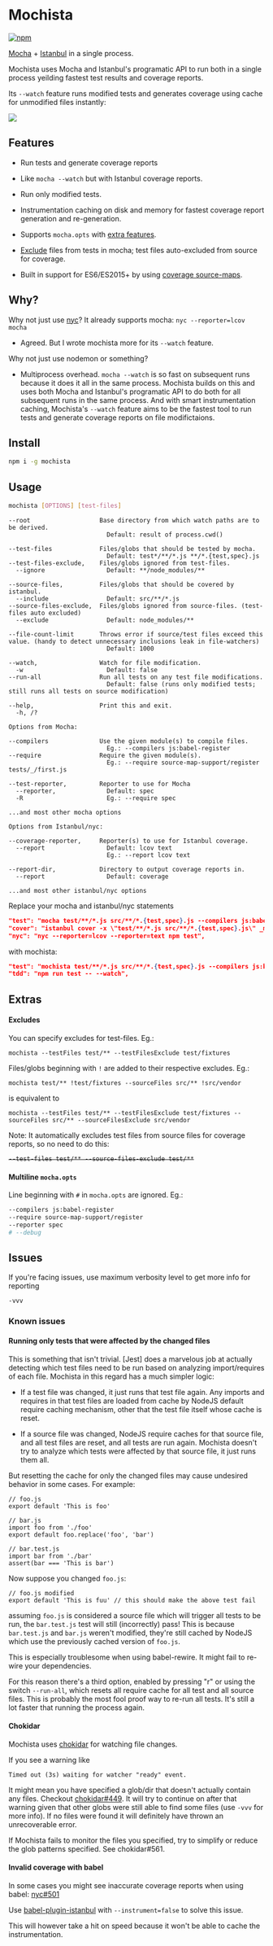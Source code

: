 
# Mochista
[![npm](https://img.shields.io/npm/v/mochista.svg)](https://www.npmjs.com/package/mochista)

[Mocha] + [Istanbul] in a single process.

Mochista uses Mocha and Istanbul's programatic API to run both in a single process yeilding fastest test results and coverage reports.

Its `--watch` feature runs modified tests and generates coverage using cache for unmodified files instantly:

[![][scr]][scr]

## Features

* Run tests and generate coverage reports

* Like `mocha --watch` but with Istanbul coverage reports.

* Run only modified tests.

* Instrumentation caching on disk and memory for fastest coverage report generation and re-generation.

* Supports `mocha.opts` with [extra features](#multiline-mochaopts).

* [Exclude](#excludes) files from tests in mocha; test files auto-excluded from source for coverage.

* Built in support for ES6/ES2015+ by using [coverage source-maps][istanbul-lib-source-maps].

## Why?

Why not just use [nyc]? It already supports mocha: `nyc --reporter=lcov mocha`

* Agreed. But I wrote mochista more for its `--watch` feature.

Why not just use nodemon or something?

* Multiprocess overhead. `mocha --watch` is so fast on subsequent runs because it does it all in the same process. Mochista builds on this and uses both Mocha and Istanbul's programatic API to do both for all subsequent runs in the same process. And with smart instrumentation caching, Mochista's `--watch` feature aims to be the fastest tool to run tests and generate coverage reports on file modifictaions.


## Install
```sh
npm i -g mochista
```
## Usage
```sh
mochista [OPTIONS] [test-files]
```
```
--root                   Base directory from which watch paths are to be derived.
                           Default: result of process.cwd()

--test-files             Files/globs that should be tested by mocha.
                           Default: test*/**/*.js **/*.{test,spec}.js
--test-files-exclude,    Files/globs ignored from test-files.
  --ignore                 Default: **/node_modules/**

--source-files,          Files/globs that should be covered by istanbul.
  --include                Default: src/**/*.js
--source-files-exclude,  Files/globs ignored from source-files. (test-files auto excluded)
  --exclude                Default: node_modules/**

--file-count-limit       Throws error if source/test files exceed this value. (handy to detect unnecessary inclusions leak in file-watchers)
                           Default: 1000

--watch,                 Watch for file modification.
  -w                       Default: false
--run-all                Run all tests on any test file modifications.
                           Default: false (runs only modified tests; still runs all tests on source modification)

--help,                  Print this and exit.
  -h, /?

Options from Mocha:

--compilers              Use the given module(s) to compile files.
                           Eg.: --compilers js:babel-register
--require                Require the given module(s).
                           Eg.: --require source-map-support/register tests/_/first.js

--test-reporter,         Reporter to use for Mocha
  --reporter,              Default: spec
  -R                       Eg.: --require spec

...and most other mocha options

Options from Istanbul/nyc:

--coverage-reporter,     Reporter(s) to use for Istanbul coverage.
  --report                 Default: lcov text
                           Eg.: --report lcov text

--report-dir,            Directory to output coverage reports in.
  --report                 Default: coverage

...and most other istanbul/nyc options
```

Replace your mocha and istanbul/nyc statements
```json
"test": "mocha test/**/*.js src/**/*.{test,spec}.js --compilers js:babel-register",
"cover": "istanbul cover -x \"test/**/*.js src/**/*.{test,spec}.js\" _mocha -- test/**/*.js src/**/*.{test,spec}.js --compilers js:babel-register",
"nyc": "nyc --reporter=lcov --reporter=text npm test",
```
with mochista:
```json
"test": "mochista test/**/*.js src/**/*.{test,spec}.js --compilers js:babel-register",
"tdd": "npm run test -- --watch",
```

## Extras

#### Excludes
You can specify excludes for test-files. Eg.:
```
mochista --testFiles test/** --testFilesExclude test/fixtures
```
Files/globs beginning with `!` are added to their respective excludes. Eg.:
```
mochista test/** !test/fixtures --sourceFiles src/** !src/vendor
```
is equivalent to
```
mochista --testFiles test/** --testFilesExclude test/fixtures --sourceFiles src/** --sourceFilesExclude src/vendor
```
Note: It automatically excludes test files from source files for coverage reports, so no need to do this:
<strike>
```
--test-files test/** --source-files-exclude test/**
```
</strike>

#### Multiline `mocha.opts`
Line beginning with `#` in `mocha.opts` are ignored. Eg.:
```sh
--compilers js:babel-register
--require source-map-support/register
--reporter spec
# --debug
```

## Issues

If you're facing issues, use maximum verbosity level to get more info for reporting

```
-vvv
```

### Known issues

#### Running only tests that were affected by the changed files

This is something that isn't trivial. [Jest] does a marvelous job at actually detecting which test files need to be run based on analyzing import/requires of each file. Mochista in this regard has a much simpler logic:

* If a test file was changed, it just runs that test file again. Any imports and requires in that test files are loaded from cache by NodeJS default require caching mechanism, other that the test file itself whose cache is reset.

* If a source file was changed, NodeJS require caches for that source file, and all test files are reset, and all tests are run again. Mochista doesn't try to analyze which tests were affected by that source file, it just runs them all.

But resetting the cache for only the changed files may cause undesired behavior in some cases. For example:
```
// foo.js
export default 'This is foo'
```
```
// bar.js
import foo from './foo'
export default foo.replace('foo', 'bar')
```
```
// bar.test.js
import bar from './bar'
assert(bar === 'This is bar')
```
Now suppose you changed `foo.js`:
```
// foo.js modified
export default 'This is fuu' // this should make the above test fail
```
assuming `foo.js` is considered a source file which will trigger all tests to be run, the `bar.test.js` test will still (incorrectly) pass! This is because `bar.test.js` and `bar.js` weren't modified, they're still cached by NodeJS which use the previously cached version of `foo.js`.

This is especially troublesome when using babel-rewire. It might fail to re-wire your dependencies.

For this reason there's a third option, enabled by pressing "r" or using the switch `--run-all`, which resets all require cache for all test and all source files. This is probably the most fool proof way to re-run all tests. It's still a lot faster that running the process again.

#### Chokidar

Mochista uses [chokidar] for watching file changes.

If you see a warning like
```
Timed out (3s) waiting for watcher "ready" event.
```
It might mean you have specified a glob/dir that doesn't actually contain any files.
Checkout [chokidar#449]. It will try to continue on after that warning given that other globs were still able to find some files (use `-vvv` for more info). If no files were found it will definitely have thrown an unrecoverable error.

If Mochista fails to monitor the files you specified, try to simplify or reduce the glob patterns specified. See chokidar#561.

####  Invalid coverage with babel

In some cases you might see inaccurate coverage reports when using babel: [nyc#501](https://github.com/istanbuljs/nyc/issues/501)

Use [babel-plugin-istanbul] with `--instrument=false` to solve this issue.

This will however take a hit on speed because it won't be able to cache the instrumentation.

[scr]: misc/scr.gif

[mocha]: http://mochajs.org
[istanbul]: https://istanbul.js.org
[nyc]: https://github.com/istanbuljs/nyc
[babel-istanbul]: https://github.com/jmcriffey/babel-istanbul
[istanbul-lib-source-maps]: https://github.com/istanbuljs/istanbul-lib-source-maps
[chokidar]: https://github.com/paulmillr/chokidar
[chokidar#561]: https://github.com/paulmillr/chokidar/issues/561
[chokidar#449]: https://github.com/paulmillr/chokidar/issues/449
[watch]: https://github.com/mochajs/mocha/search?q=watch&type=issues
[exclude files]: https://github.com/mochajs/mocha/search?q=exclude+files&type=issues

[mocha-istanbul]: https://github.com/arikon/mocha-istanbul
[mocha-lcov-reporter]: https://github.com/StevenLooman/mocha-lcov-reporter

[babel-plugin-istanbul]: https://github.com/istanbuljs/babel-plugin-istanbul

[pita]: http://www.urbandictionary.com/define.php?term=pita


